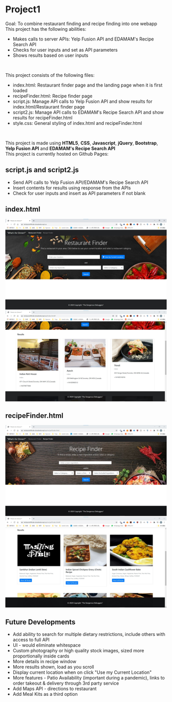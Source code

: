 # Project1
Goal: To combine restaurant finding and recipe finding into one webapp <br>
This project has the following abilities:
- Makes calls to server APIs: Yelp Fusion API and EDAMAM's Recipe Search API
- Checks for user inputs and set as API parameters
- Shows results based on user inputs

<br>

This project consists of the following files:
- index.html: Restaurant finder page and the landing page when it is first loaded
- recipeFinder.html: Recipe finder page
- script.js: Manage API calls to Yelp Fusion API and show results for index.html/Restaurant finder page
- script2.js: Manage API calls to EDAMAM's Recipe Search API and show results for recipeFinder.html
- style.css: General styling of index.html and recipeFinder.html

<br>

This project is made using **HTML5**, **CSS**, **Javascript**, **jQuery**, **Bootstrap**, **Yelp Fusion API** and **EDAMAM's Recipe Search API** <br>
This project is currently hosted on Github Pages: <br>

## script.js and script2.js
- Send API calls to Yelp Fusion API/EDAMAM's Recipe Search API
- Insert contents for results using response from the APIs
- Check for user inputs and insert as API parameters if not blank

## index.html
<img src="./img/readme/index.jpg" alt="Restaurant finder overview" style="margin-left: auto; margin-right: auto" />
<img src="./img/readme/index_results.jpg" alt="Restaurant finder results overview" style="margin-left: auto; margin-right: auto" />

## recipeFinder.html
<img src="./img/readme/recipeFinder.jpg" alt="Recipe finder overview" style="margin-left: auto; margin-right: auto" />
<img src="./img/readme/recipeFinder_results.jpg" alt="Recipe finder results overview" style="margin-left: auto; margin-right: auto" />

## Future Developments
- Add ability to search for multiple dietary restrictions, include others with access to full API
- UI - would eliminate whitespace
- Custom photography or high quality stock images, sized more proportionally inside cards
- More details in recipe window
- More results shown, load as you scroll
- Display current location when on click "Use my Current Location"
- More features - Patio Availability (important during a pandemic), links to order takeout & delivery through 3rd party service
- Add Maps API - directions to restaurant
- Add Meal Kits as a third option